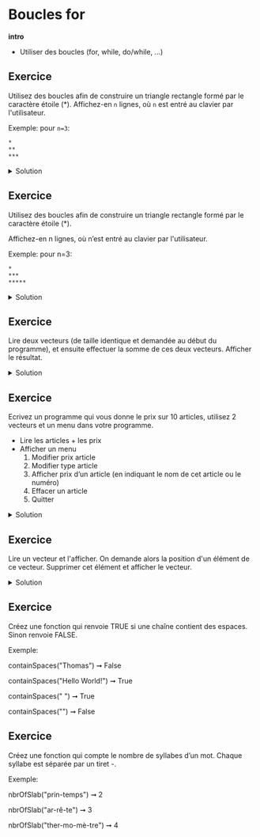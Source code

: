 # Boucles for

**intro**

- Utiliser des boucles (for, while, do/while, ...)

## Exercice

Utilisez des boucles afin de construire un triangle rectangle formé par le caractère étoile (\*). 
Affichez-en ```n``` lignes, où ```n``` est entré au clavier par l'utilisateur. 

Exemple: pour ```n=3```: 
```
* 
**
***
```

<details>
	<summary>Solution</summary>

```csharp

```
</details>

## Exercice

Utilisez des boucles afin de construire un triangle rectangle formé par le caractère étoile (\*).

Affichez-en n lignes, où n’est entré au clavier par l'utilisateur. 

Exemple: pour n=3: 
```
*
***
*****
```

<details>
	<summary>Solution</summary>

```csharp

```
</details>

## Exercice

Lire deux vecteurs (de taille identique et demandée au début du programme), et ensuite effectuer la somme de ces deux vecteurs. Afficher le résultat.


<details>
	<summary>Solution</summary>

```csharp

```
</details>

## Exercice

Ecrivez un programme qui vous donne le prix sur 10 articles, utilisez 2 vecteurs et un menu dans votre programme.

- Lire les articles + les prix
- Afficher un menu
    1. Modifier prix article
    2. Modifier type article
    3. Afficher prix d’un article (en indiquant le nom de cet article ou le numéro)
    4. Effacer un article
    5. Quitter

<details>
	<summary>Solution</summary>

```csharp

```
</details>

## Exercice

Lire un vecteur et l'afficher. On demande alors la position d'un élément de ce vecteur. Supprimer cet élément et afficher le vecteur.


<details>
	<summary>Solution</summary>

```csharp

```
</details>


## Exercice

Créez une fonction qui renvoie TRUE si une chaîne contient des espaces. Sinon renvoie FALSE.

Exemple:

containSpaces("Thomas") ➞ False

containSpaces("Hello World!") ➞ True

containSpaces(" ") ➞ True

containSpaces("") ➞ False


## Exercice

Créez une fonction qui compte le nombre de syllabes d’un mot. Chaque syllabe est séparée par un tiret -.

Exemple:

nbrOfSlab("prin-temps") ➞ 2

nbrOfSlab("ar-rê-te") ➞ 3

nbrOfSlab("ther-mo-mè-tre") ➞ 4